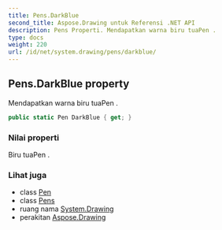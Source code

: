 ```yaml
---
title: Pens.DarkBlue
second_title: Aspose.Drawing untuk Referensi .NET API
description: Pens Properti. Mendapatkan warna biru tuaPen .
type: docs
weight: 220
url: /id/net/system.drawing/pens/darkblue/
---
```

## Pens.DarkBlue property

Mendapatkan warna biru tuaPen .

```csharp
public static Pen DarkBlue { get; }
```

### Nilai properti

Biru tuaPen .

### Lihat juga

* class [Pen](../../pen/)
* class [Pens](../)
* ruang nama [System.Drawing](../../pens/)
* perakitan [Aspose.Drawing](../../../)


